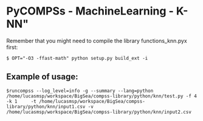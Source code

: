 
# PyCOMPSs - MachineLearning -  K-NN"


Remember that you might need to compile the library functions_knn.pyx first:

```$ OPT="-O3 -ffast-math" python setup.py build_ext -i```


## Example of usage:
	
```$runcompss --log_level=info -g --summary --lang=python	/home/lucasmsp/workspace/BigSea/compss-library/python/knn/test.py -f 4 -k 1 	-t /home/lucasmsp/workspace/BigSea/compss-library/python/knn/input1.csv -v /home/lucasmsp/workspace/BigSea/compss-library/python/knn/input2.csv```


